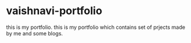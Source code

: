 # vaishnavi-portfolio
this is my portfolio.
this is my portfolio which contains set of prjects made by me and some blogs.
